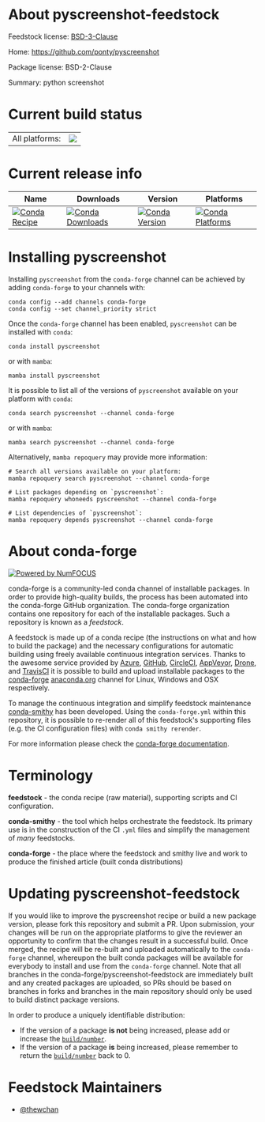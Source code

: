 About pyscreenshot-feedstock
============================

Feedstock license: [BSD-3-Clause](https://github.com/conda-forge/pyscreenshot-feedstock/blob/main/LICENSE.txt)

Home: https://github.com/ponty/pyscreenshot

Package license: BSD-2-Clause

Summary: python screenshot

Current build status
====================


<table><tr><td>All platforms:</td>
    <td>
      <a href="https://dev.azure.com/conda-forge/feedstock-builds/_build/latest?definitionId=19551&branchName=main">
        <img src="https://dev.azure.com/conda-forge/feedstock-builds/_apis/build/status/pyscreenshot-feedstock?branchName=main">
      </a>
    </td>
  </tr>
</table>

Current release info
====================

| Name | Downloads | Version | Platforms |
| --- | --- | --- | --- |
| [![Conda Recipe](https://img.shields.io/badge/recipe-pyscreenshot-green.svg)](https://anaconda.org/conda-forge/pyscreenshot) | [![Conda Downloads](https://img.shields.io/conda/dn/conda-forge/pyscreenshot.svg)](https://anaconda.org/conda-forge/pyscreenshot) | [![Conda Version](https://img.shields.io/conda/vn/conda-forge/pyscreenshot.svg)](https://anaconda.org/conda-forge/pyscreenshot) | [![Conda Platforms](https://img.shields.io/conda/pn/conda-forge/pyscreenshot.svg)](https://anaconda.org/conda-forge/pyscreenshot) |

Installing pyscreenshot
=======================

Installing `pyscreenshot` from the `conda-forge` channel can be achieved by adding `conda-forge` to your channels with:

```
conda config --add channels conda-forge
conda config --set channel_priority strict
```

Once the `conda-forge` channel has been enabled, `pyscreenshot` can be installed with `conda`:

```
conda install pyscreenshot
```

or with `mamba`:

```
mamba install pyscreenshot
```

It is possible to list all of the versions of `pyscreenshot` available on your platform with `conda`:

```
conda search pyscreenshot --channel conda-forge
```

or with `mamba`:

```
mamba search pyscreenshot --channel conda-forge
```

Alternatively, `mamba repoquery` may provide more information:

```
# Search all versions available on your platform:
mamba repoquery search pyscreenshot --channel conda-forge

# List packages depending on `pyscreenshot`:
mamba repoquery whoneeds pyscreenshot --channel conda-forge

# List dependencies of `pyscreenshot`:
mamba repoquery depends pyscreenshot --channel conda-forge
```


About conda-forge
=================

[![Powered by
NumFOCUS](https://img.shields.io/badge/powered%20by-NumFOCUS-orange.svg?style=flat&colorA=E1523D&colorB=007D8A)](https://numfocus.org)

conda-forge is a community-led conda channel of installable packages.
In order to provide high-quality builds, the process has been automated into the
conda-forge GitHub organization. The conda-forge organization contains one repository
for each of the installable packages. Such a repository is known as a *feedstock*.

A feedstock is made up of a conda recipe (the instructions on what and how to build
the package) and the necessary configurations for automatic building using freely
available continuous integration services. Thanks to the awesome service provided by
[Azure](https://azure.microsoft.com/en-us/services/devops/), [GitHub](https://github.com/),
[CircleCI](https://circleci.com/), [AppVeyor](https://www.appveyor.com/),
[Drone](https://cloud.drone.io/welcome), and [TravisCI](https://travis-ci.com/)
it is possible to build and upload installable packages to the
[conda-forge](https://anaconda.org/conda-forge) [anaconda.org](https://anaconda.org/)
channel for Linux, Windows and OSX respectively.

To manage the continuous integration and simplify feedstock maintenance
[conda-smithy](https://github.com/conda-forge/conda-smithy) has been developed.
Using the ``conda-forge.yml`` within this repository, it is possible to re-render all of
this feedstock's supporting files (e.g. the CI configuration files) with ``conda smithy rerender``.

For more information please check the [conda-forge documentation](https://conda-forge.org/docs/).

Terminology
===========

**feedstock** - the conda recipe (raw material), supporting scripts and CI configuration.

**conda-smithy** - the tool which helps orchestrate the feedstock.
                   Its primary use is in the construction of the CI ``.yml`` files
                   and simplify the management of *many* feedstocks.

**conda-forge** - the place where the feedstock and smithy live and work to
                  produce the finished article (built conda distributions)


Updating pyscreenshot-feedstock
===============================

If you would like to improve the pyscreenshot recipe or build a new
package version, please fork this repository and submit a PR. Upon submission,
your changes will be run on the appropriate platforms to give the reviewer an
opportunity to confirm that the changes result in a successful build. Once
merged, the recipe will be re-built and uploaded automatically to the
`conda-forge` channel, whereupon the built conda packages will be available for
everybody to install and use from the `conda-forge` channel.
Note that all branches in the conda-forge/pyscreenshot-feedstock are
immediately built and any created packages are uploaded, so PRs should be based
on branches in forks and branches in the main repository should only be used to
build distinct package versions.

In order to produce a uniquely identifiable distribution:
 * If the version of a package **is not** being increased, please add or increase
   the [``build/number``](https://docs.conda.io/projects/conda-build/en/latest/resources/define-metadata.html#build-number-and-string).
 * If the version of a package **is** being increased, please remember to return
   the [``build/number``](https://docs.conda.io/projects/conda-build/en/latest/resources/define-metadata.html#build-number-and-string)
   back to 0.

Feedstock Maintainers
=====================

* [@thewchan](https://github.com/thewchan/)

